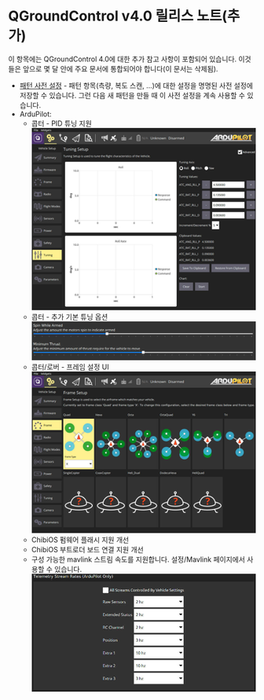 # QGroundControl v4.0 릴리스 노트(추가)

이 항목에는 QGroundControl 4.0에 대한 추가 참고 사항이 포함되어 있습니다. 이것들은 앞으로 몇 달 안에 주요 문서에 통합되어야 합니다(이 문서는 삭제됨).

* [패턴 사전 설정](../PlanView/PatternPresets.md) - 패턴 항목(측량, 복도 스캔, ...)에 대한 설정을 명명된 사전 설정에 저장할 수 있습니다. 그런 다음 새 패턴을 만들 때 이 사전 설정을 계속 사용할 수 있습니다.
* ArduPilot:
  * 콥터 - PID 튜닝 지원![PID 튜닝 ](../../../assets/daily_build_changes/ArduCopterPIDTuning.jpg)
  * 콥터 - 추가 기본 튜닝 옵션![튜닝 기초](../../../assets/daily_build_changes/ArduCopterBasicTuning.jpg)
  * 콥터/로버 - 프레임 설정 UI![프레임 콥터 설정](../../../assets/daily_build_changes/ArduCopterSetupFrame.jpg)
  * ChibiOS 펌웨어 플래시 지원 개선
  * ChibiOS 부트로더 보드 연결 지원 개선
  * 구성 가능한 mavlink 스트림 속도를 지원합니다. 설정/Mavlink 페이지에서 사용할 수 있습니다. ![스트림 속도](../../../assets/daily_build_changes/ArduPilotStreamRates.jpg)

